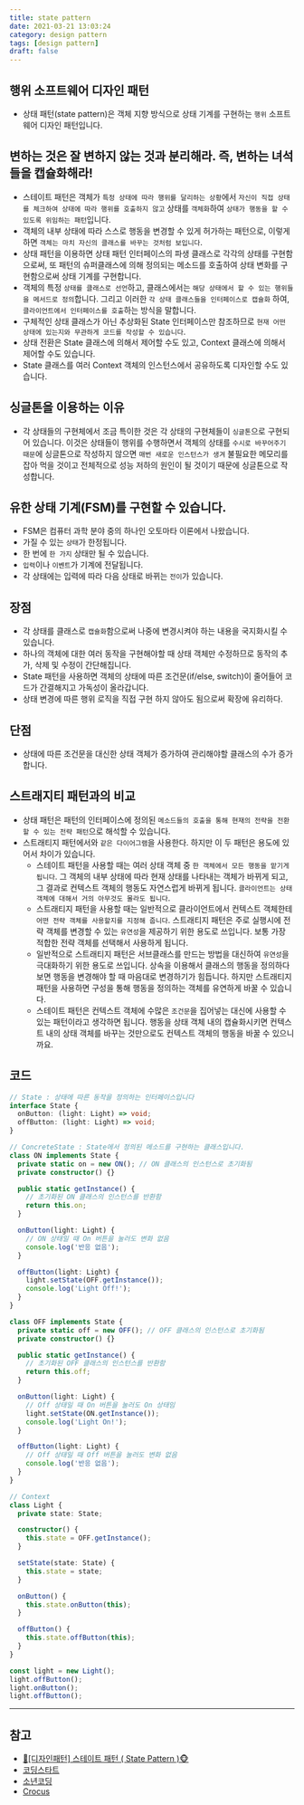 ```yaml
---
title: state pattern
date: 2021-03-21 13:03:24
category: design pattern
tags: [design pattern]
draft: false
---
```


## 행위 소프트웨어 디자인 패턴

- 상태 패턴(state pattern)은 객체 지향 방식으로 상태 기계를 구현하는 `행위` 소프트웨어 디자인 패턴입니다.

## 변하는 것은 잘 변하지 않는 것과 분리해라. 즉, 변하는 녀석들을 캡슐화해라!

- 스테이트 패턴은 객체가 `특정 상태에 따라 행위를 달리하는 상황`에서 `자신이 직접 상태를 체크하여 상태에 따라 행위를 호출하지 않고` 상태를 `객체화`하여 `상태가 행동을 할 수 있도록 위임하는 패턴`입니다.
- 객체의 내부 상태에 따라 스스로 행동을 변경할 수 있게 허가하는 패턴으로, 이렇게 하면 `객체는 마치 자신의 클래스를 바꾸는 것처럼 보입니다`.
- 상태 패턴을 이용하면 상태 패턴 인터페이스의 파생 클래스로 각각의 상태를 구현함으로써, 또 패턴의 슈퍼클래스에 의해 정의되는 메소드를 호출하여 상태 변화를 구현함으로써 상태 기계를 구현합니다.
- 객체의 특정 `상태를 클래스로 선언`하고, 클래스에서는 `해당 상태에서 할 수 있는 행위들을 메서드로 정의`합니다. 그리고 이러한 `각 상태 클래스들을 인터페이스로 캡슐화` 하여, `클라이언트에서 인터페이스를 호출`하는 방식을 말합니다.
- 구체적인 상태 클래스가 아닌 추상화된 State 인터페이스만 참조하므로 `현재 어떤 상태에 있는지와 무관하게 코드를 작성할 수 있습니다`.
- 상태 전환은 State 클래스에 의해서 제어할 수도 있고, Context 클래스에 의해서 제어할 수도 있습니다.
- State 클래스를 여러 Context 객체의 인스턴스에서 공유하도록 디자인할 수도 있습니다.

## 싱글톤을 이용하는 이유

- 각 상태들의 구현체에서 조금 특이한 것은 각 상태의 구현체들이 `싱글톤`으로 구현되어 있습니다. 이것은 상태들이 행위를 수행하면서 객체의 상태를 `수시로 바꾸어주기 때문`에 싱글톤으로 작성하지 않으면 `매번 새로운 인스턴스가 생겨` 불필요한 메모리를 잡아 먹을 것이고 전체적으로 성능 저하의 원인이 될 것이기 때문에 싱글톤으로 작성합니다.

## 유한 상태 기계(FSM)를 구현할 수 있습니다.

- FSM은 컴퓨터 과학 분야 중의 하나인 오토마타 이론에서 나왔습니다.
- 가질 수 있는 `상태`가 한정됩니다.
- 한 번에 `한 가지` 상태만 될 수 있습니다.
- `입력`이나 `이벤트`가 기계에 전달됩니다.
- 각 상태에는 입력에 따라 다음 상태로 바뀌는 `전이`가 있습니다.

## 장점

- 각 상태를 클래스로 `캡슐화`함으로써 나중에 변경시켜야 하는 내용을 국지화시킬 수 있습니다.
- 하나의 객체에 대한 여러 동작을 구현해야할 때 상태 객체만 수정하므로 동작의 추가, 삭제 및 수정이 간단해집니다.
- State 패턴을 사용하면 객체의 상태에 따른 조건문(if/else, switch)이 줄어들어 코드가 간결해지고 가독성이 올라갑니다.
- 상태 변경에 따른 행위 로직을 직접 구현 하지 않아도 됨으로써 확장에 유리하다.

## 단점

- 상태에 따른 조건문을 대신한 상태 객체가 증가하여 관리해야할 클래스의 수가 증가합니다.

## 스트래지티 패턴과의 비교

- 상태 패턴은 패턴의 인터페이스에 정의된 `메소드들의 호출을 통해 현재의 전략을 전환할 수 있는 전략 패턴`으로 해석할 수 있습니다.
- 스트래티지 패턴에서와 `같은 다이어그램`을 사용한다. 하지만 이 두 패턴은 용도에 있어서 차이가 있습니다.
  - 스테이트 패턴을 사용할 때는 여러 상태 객체 중 `한 객체에서 모든 행동을 맡기게 됩니다`. 그 객체의 내부 상태에 따라 현재 상태를 나타내는 객체가 바뀌게 되고, 그 결과로 컨텍스트 객체의 행동도 자연스럽게 바뀌게 됩니다. `클라이언트는 상태 객체에 대해서 거의 아무것도 몰라도 됩니다`.
  - 스트래티지 패턴을 사용할 때는 일반적으로 클라이언트에서 컨텍스트 객체한테 `어떤 전략 객체를 사용할지를 지정해 줍니다`. 스트래티지 패턴은 주로 실행시에 전략 객체를 변경할 수 있는 `유연성`을 제공하기 위한 용도로 쓰입니다. 보통 가장 적합한 전략 객체를 선택해서 사용하게 됩니다.
  - 일반적으로 스트래티지 패턴은 서브클래스를 만드는 방법을 대신하여 `유연성`을 극대화하기 위한 용도로 쓰입니다. 상속을 이용해서 클래스의 행동을 정의하다 보면 행동을 변경해야 할 때 마음대로 변경하기가 힘듭니다. 하지만 스트래티지 패턴을 사용하면 구성을 통해 행동을 정의하는 객체를 유연하게 바꿀 수 있습니다.
  - 스테이트 패턴은 컨텍스트 객체에 수많은 `조건문`을 집어넣는 대신에 사용할 수 있는 패턴이라고 생각하면 됩니다. 행동을 상태 객체 내의 캡슐화시키면 컨텍스트 내의 상태 객체를 바꾸는 것만으로도 컨텍스트 객체의 행동을 바꿀 수 있으니까요.

## 코드

```ts
// State : 상태에 따른 동작을 정의하는 인터페이스입니다
interface State {
  onButton: (light: Light) => void;
  offButton: (light: Light) => void;
}

// ConcreteState : State에서 정의된 메소드를 구현하는 클래스입니다.
class ON implements State {
  private static on = new ON(); // ON 클래스의 인스턴스로 초기화됨
  private constructor() {}

  public static getInstance() {
    // 초기화된 ON 클래스의 인스턴스를 반환함
    return this.on;
  }

  onButton(light: Light) {
    // ON 상태일 때 On 버튼을 눌러도 변화 없음
    console.log('반응 없음');
  }

  offButton(light: Light) {
    light.setState(OFF.getInstance());
    console.log('Light Off!');
  }
}

class OFF implements State {
  private static off = new OFF(); // OFF 클래스의 인스턴스로 초기화됨
  private constructor() {}

  public static getInstance() {
    // 초기화된 OFF 클래스의 인스턴스를 반환함
    return this.off;
  }

  onButton(light: Light) {
    // Off 상태일 때 On 버튼을 눌러도 On 상태임
    light.setState(ON.getInstance());
    console.log('Light On!');
  }

  offButton(light: Light) {
    // Off 상태일 때 Off 버튼을 눌러도 변화 없음
    console.log('반응 없음');
  }
}

// Context
class Light {
  private state: State;

  constructor() {
    this.state = OFF.getInstance();
  }

  setState(state: State) {
    this.state = state;
  }

  onButton() {
    this.state.onButton(this);
  }

  offButton() {
    this.state.offButton(this);
  }
}

const light = new Light();
light.offButton();
light.onButton();
light.offButton();
```

---

## 참고

- [🙈\[디자인패턴\] 스테이트 패턴 ( State Pattern )🐵](https://victorydntmd.tistory.com/294)
- [코딩스타트](https://coding-start.tistory.com/247)
- [소년코딩](https://boycoding.tistory.com/110)
- [Crocus](https://www.crocus.co.kr/1541)
